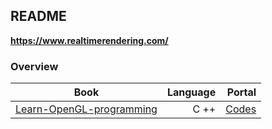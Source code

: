 ## README

**https://www.realtimerendering.com/**

### Overview
| Book | Language | Portal |
| --------------------------------------------------------------------------- | ------:| -----:| 
| [Learn-OpenGL-programming](https://learnopengl.com/book/book_pdf.pdf)       | C ++   | [Codes](https://github.com/ylvgn/RenderingTutorials/tree/master/Learn-OpenGL-programming) |




